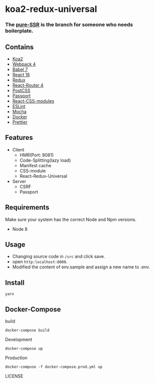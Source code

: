 # koa2-redux-universal

### The [pure-SSR](https://github.com/addhome2001/koa2-redux-universal/tree/pure-SSR) is the branch for someone who needs boilerplate.

## Contains

- [Koa2](http://koajs.com)
- [Webpack 4](https://webpack.js.org/)
- [Babel 7](https://babeljs.io/)
- [React 16](https://facebook.github.io/react)
- [Redux](http://redux.js.org)
- [React-Router 4](https://reacttraining.com/react-router/)
- [PostCSS](http://postcss.org/)
- [Passport](http://passportjs.org/)
- [React-CSS-modules](https://github.com/gajus/babel-plugin-react-css-modules)
- [ESLint](http://eslint.org/)
- [Mocha](https://mochajs.org/)
- [Docker](https://docs.docker.com)
- [Prettier](https://prettier.io/)

## Features
- Client
  - HMR(Port: 8081)
  - Code-Splitting(lazy load)
  - Manifest cache
  - CSS-module
  - React-Redux-Universal
- Server
  - CSRF
  - Passport

## Requirements
Make sure your system has the correct Node and Npm versions.

- Node 8

## Usage
- Changing source code in `/src` and click save.
- open `http:localhost:8000`.
- Modified the content of env.sample and assign a new name to .env.

## Install
```
yarn
```

## Docker-Compose
build
```
docker-compose build
```
Development
```
docker-compose up
```
Production
```
docker-compose -f docker-compose.prod.yml up
```

LICENSE
